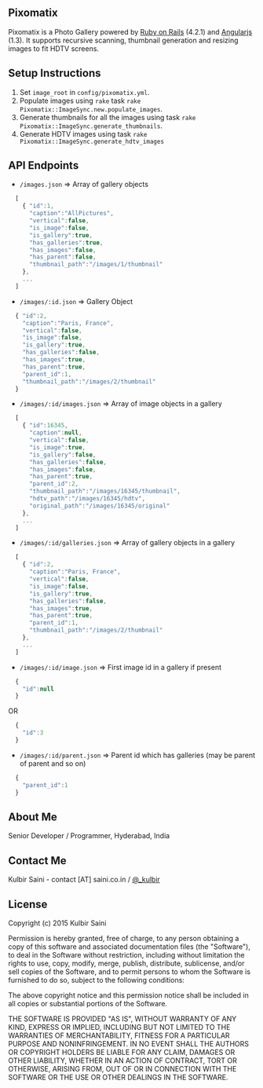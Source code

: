 ## Pixomatix

Pixomatix is a Photo Gallery powered by [Ruby on Rails](http://rubyonrails.org/) (4.2.1) and [Angularjs](https://angularjs.org/) (1.3). It supports recursive scanning, thumbnail generation and resizing images to fit HDTV screens.

## Setup Instructions

1. Set `image_root` in `config/pixomatix.yml`.
2. Populate images using `rake` task `rake Pixomatix::ImageSync.new.populate_images`.
3. Generate thumbnails for all the images using task `rake Pixomatix::ImageSync.generate_thumbnails`.
4. Generate HDTV images using task `rake Pixomatix::ImageSync.generate_hdtv_images`

## API Endpoints

* `/images.json` => Array of gallery objects

```javascript
  [
    { "id":1,
      "caption":"AllPictures",
      "vertical":false,
      "is_image":false,
      "is_gallery":true,
      "has_galleries":true,
      "has_images":false,
      "has_parent":false,
      "thumbnail_path":"/images/1/thumbnail"
    },
    ...
  ]
```

* `/images/:id.json` => Gallery Object

```javascript
  { "id":2,
    "caption":"Paris, France",
    "vertical":false,
    "is_image":false,
    "is_gallery":true,
    "has_galleries":false,
    "has_images":true,
    "has_parent":true,
    "parent_id":1,
    "thumbnail_path":"/images/2/thumbnail"
  }
```

* `/images/:id/images.json` => Array of image objects in a gallery

```javascript
  [
    { "id":16345,
      "caption":null,
      "vertical":false,
      "is_image":true,
      "is_gallery":false,
      "has_galleries":false,
      "has_images":false,
      "has_parent":true,
      "parent_id":2,
      "thumbnail_path":"/images/16345/thumbnail",
      "hdtv_path":"/images/16345/hdtv",
      "original_path":"/images/16345/original"
    },
    ...
  ]
```

* `/images/:id/galleries.json` => Array of gallery objects in a gallery

```javascript
  [
    { "id":2,
      "caption":"Paris, France",
      "vertical":false,
      "is_image":false,
      "is_gallery":true,
      "has_galleries":false,
      "has_images":true,
      "has_parent":true,
      "parent_id":1,
      "thumbnail_path":"/images/2/thumbnail"
    },
    ...
  ]
```

* `/images/:id/image.json` => First image id in a gallery if present

```javascript
  {
    "id":null
  }
```

OR 

```javascript
  {
    "id":3
  }
```

* `/images/:id/parent.json` => Parent id which has galleries (may be parent of parent and so on)

```javascript
  {
    "parent_id":1
  }
```

## About Me
Senior Developer / Programmer,
Hyderabad, India

## Contact Me
Kulbir Saini - contact [AT] saini.co.in / [@_kulbir](https://twitter.com/_kulbir)

## License
Copyright (c) 2015 Kulbir Saini

Permission is hereby granted, free of charge, to any person obtaining a copy of this software and associated documentation files (the "Software"), to deal in the Software without restriction, including without limitation the rights to use, copy, modify, merge, publish, distribute, sublicense, and/or sell copies of the Software, and to permit persons to whom the Software is furnished to do so, subject to the following conditions:

The above copyright notice and this permission notice shall be included in all copies or substantial portions of the Software.

THE SOFTWARE IS PROVIDED "AS IS", WITHOUT WARRANTY OF ANY KIND, EXPRESS OR IMPLIED, INCLUDING BUT NOT LIMITED TO THE WARRANTIES OF MERCHANTABILITY, FITNESS FOR A PARTICULAR PURPOSE AND NONINFRINGEMENT. IN NO EVENT SHALL THE AUTHORS OR COPYRIGHT HOLDERS BE LIABLE FOR ANY CLAIM, DAMAGES OR OTHER LIABILITY, WHETHER IN AN ACTION OF CONTRACT, TORT OR OTHERWISE, ARISING FROM, OUT OF OR IN CONNECTION WITH THE SOFTWARE OR THE USE OR OTHER DEALINGS IN THE SOFTWARE.
